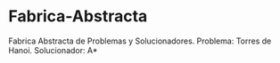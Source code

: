 # Fabrica-Abstracta
Fabrica Abstracta de Problemas y Solucionadores.
Problema: Torres de Hanoi. 
Solucionador: A*
